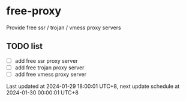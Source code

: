 
# free-proxy
Provide free ssr / trojan / vmess proxy servers


## TODO list
- [ ] add free ssr proxy server
- [ ] add free trojan proxy server
- [ ] add free vmess proxy server

Last updated at 2024-01-29 18:00:01 UTC+8, next update schedule at 2024-01-30 00:00:01 UTC+8

